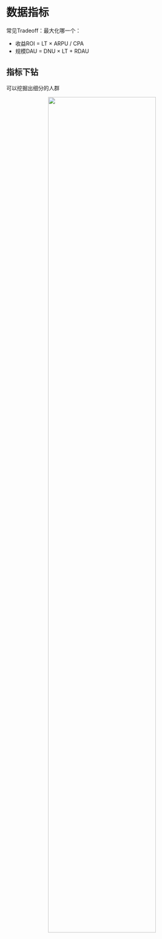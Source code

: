 # 数据指标

常见Tradeoff：最大化哪一个：
- 收益ROI = LT × ARPU / CPA
- 规模DAU = DNU × LT + RDAU


## 指标下钻

可以挖掘出细分的人群

<center><img src="../images/DA_metric_1.png" width="75%"/></center>